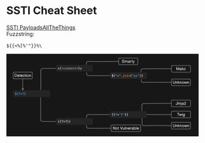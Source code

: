 # SSTI Cheat Sheet
[SSTI PayloadsAllTheThings](https://github.com/swisskyrepo/PayloadsAllTheThings/blob/master/Server%20Side%20Template%20Injection/README.md)\
Fuzzstring: 
```
${{<%[%'"}}%\
```

![](Images/image-25.png)